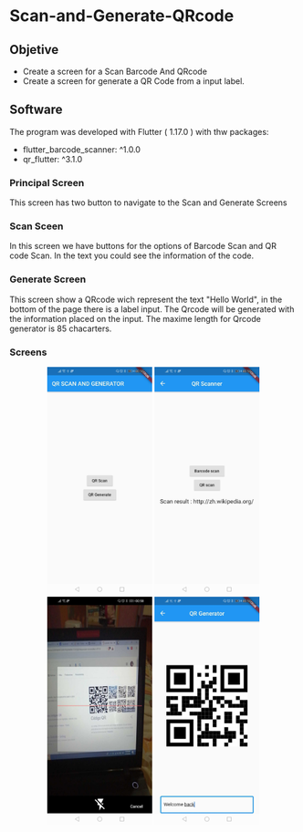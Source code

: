 # Scan-and-Generate-QRcode
## Objetive
- Create a screen for a Scan Barcode And QRcode
- Create a screen for generate a QR Code from a input label.
## Software
The program was developed with Flutter ( 1.17.0 )  with thw packages:
- flutter_barcode_scanner: ^1.0.0
- qr_flutter: ^3.1.0

### Principal Screen 
This screen has two button to navigate to the Scan and Generate Screens

### Scan Sceen 
In this screen we have buttons for the options of Barcode Scan and QR code Scan. In the text you could see the information of the code.

### Generate Screen 
This screen show a QRcode wich represent the text "Hello World", in the bottom of the page there is a label input. The Qrcode will be generated with the information placed on the input. The maxime length for Qrcode generator is 85 chacarters.

### Screens

<p align="center">
<img src="images/Screenshot_20200519_005206_com.example.start.JPG" class="img-responsive" height="400"> 
<img src="images/Screenshot_20200519_005317_com.example.start.JPG" class="img-responsive" height="400"> 
<img src="images/Screenshot_20200519_005821_com.example.start.JPG" class="img-responsive" height="400"> 
<img src="images/Screenshot_20200519_005227_com.example.start.JPG" class="img-responsive" height="400"> 
</p>

 

